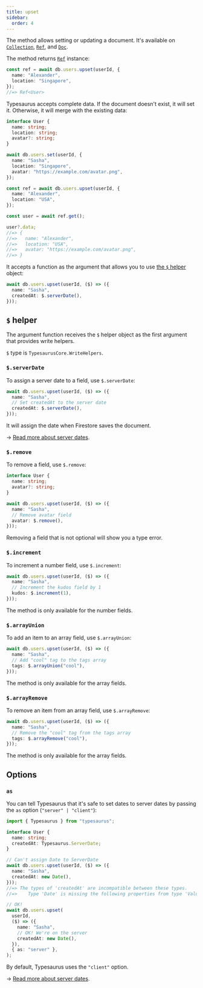 ```yaml
---
title: upset
sidebar:
  order: 4
---
```


The method allows setting or updating a document. It's available on [`Collection`](/classes/collection/#update), [`Ref`](/classes/ref/#upset), and [`Doc`](/classes/doc/#upset).

The method returns [`Ref`](/docs/classes/ref) instance:

```ts
const ref = await db.users.upset(userId, {
  name: "Alexander",
  location: "Singapore",
});
//=> Ref<User>
```

Typesaurus accepts complete data. If the document doesn't exist, it will set it. Otherwise, it will merge with the existing data:

```ts
interface User {
  name: string;
  location: string;
  avatar?: string;
}

await db.users.set(userId, {
  name: "Sasha",
  location: "Singapore",
  avatar: "https://example.com/avatar.png",
});

const ref = await db.users.upset(userId, {
  name: "Alexander",
  location: "USA",
});

const user = await ref.get();

user?.data;
//=> {
//=>   name: "Alexander",
//=>   location: "USA",
//=>   avatar: "https://example.com/avatar.png",
//=> }
```

It accepts a function as the argument that allows you to use [the `$` helper](#-helper) object:

```ts
await db.users.upset(userId, ($) => ({
  name: "Sasha",
  createdAt: $.serverDate(),
}));
```

## `$` helper

The argument function receives the `$` helper object as the first argument that provides write helpers.

`$` type is `TypesaurusCore.WriteHelpers`.

### `$.serverDate`

To assign a server date to a field, use `$.serverDate`:

```ts
await db.users.upset(userId, ($) => ({
  name: "Sasha",
  // Set createdAt to the server date
  createdAt: $.serverDate(),
}));
```

It will assign the date when Firestore saves the document.

→ [Read more about server dates](/type-safety/server-dates/).

### `$.remove`

To remove a field, use `$.remove`:

```ts
interface User {
  name: string;
  avatar?: string;
}

await db.users.upset(userId, ($) => ({
  name: "Sasha",
  // Remove avatar field
  avatar: $.remove(),
}));
```

Removing a field that is not optional will show you a type error.

### `$.increment`

To increment a number field, use `$.increment`:

```ts
await db.users.upset(userId, ($) => ({
  name: "Sasha",
  // Increment the kudos field by 1
  kudos: $.increment(1),
}));
```

The method is only available for the number fields.

### `$.arrayUnion`

To add an item to an array field, use `$.arrayUnion`:

```ts
await db.users.upset(userId, ($) => ({
  name: "Sasha",
  // Add "cool" tag to the tags array
  tags: $.arrayUnion("cool"),
}));
```

The method is only available for the array fields.

### `$.arrayRemove`

To remove an item from an array field, use `$.arrayRemove`:

```ts
await db.users.upset(userId, ($) => ({
  name: "Sasha",
  // Remove the "cool" tag from the tags array
  tags: $.arrayRemove("cool"),
}));
```

The method is only available for the array fields.

## Options

### `as`

You can tell Typesaurus that it's safe to set dates to server dates by passing the `as` option (`"server" | "client"`):

```ts
import { Typesaurus } from "typesaurus";

interface User {
  name: string;
  createdAt: Typesaurus.ServerDate;
}

// Can't assign Date to ServerDate
await db.users.upset(userId, ($) => ({
  name: "Sasha",
  createdAt: new Date(),
}));
//=> The types of 'createdAt' are incompatible between these types.
//=>    Type 'Date' is missing the following properties from type 'ValueServerDate': type, kind

// OK!
await db.users.upset(
  userId,
  ($) => ({
    name: "Sasha",
    // OK! We're on the server
    createdAt: new Date(),
  }),
  { as: "server" },
);
```

By default, Typesaurus uses the `"client"` option.

→ [Read more about server dates](/type-safety/server-dates/).
